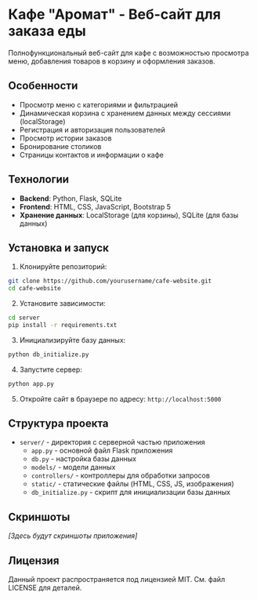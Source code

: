 # Кафе "Аромат" - Веб-сайт для заказа еды

Полнофункциональный веб-сайт для кафе с возможностью просмотра меню, добавления товаров в корзину и оформления заказов.

## Особенности

- Просмотр меню с категориями и фильтрацией
- Динамическая корзина с хранением данных между сессиями (localStorage)
- Регистрация и авторизация пользователей
- Просмотр истории заказов
- Бронирование столиков
- Страницы контактов и информации о кафе

## Технологии

- **Backend**: Python, Flask, SQLite
- **Frontend**: HTML, CSS, JavaScript, Bootstrap 5
- **Хранение данных**: LocalStorage (для корзины), SQLite (для базы данных)

## Установка и запуск

1. Клонируйте репозиторий:

```bash
git clone https://github.com/yourusername/cafe-website.git
cd cafe-website
```

2. Установите зависимости:

```bash
cd server
pip install -r requirements.txt
```

3. Инициализируйте базу данных:

```bash
python db_initialize.py
```

4. Запустите сервер:

```bash
python app.py
```

5. Откройте сайт в браузере по адресу: `http://localhost:5000`

## Структура проекта

- `server/` - директория с серверной частью приложения
  - `app.py` - основной файл Flask приложения
  - `db.py` - настройка базы данных
  - `models/` - модели данных
  - `controllers/` - контроллеры для обработки запросов
  - `static/` - статические файлы (HTML, CSS, JS, изображения)
  - `db_initialize.py` - скрипт для инициализации базы данных

## Скриншоты

*[Здесь будут скриншоты приложения]*

## Лицензия

Данный проект распространяется под лицензией MIT. См. файл LICENSE для деталей. 